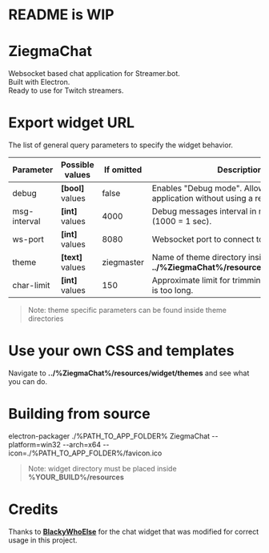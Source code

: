 # README is WIP

# ZiegmaChat
Websocket based chat application for Streamer.bot.  
Built with Electron.  
Ready to use for Twitch streamers.  

# Export widget URL
The list of general query parameters to specify the widget behavior.

| **Parameter** | **Possible values** | If omitted | **Description** |
| ------ | ------ | ------ | ------ |
| debug | **[bool]** values | false | Enables "Debug mode". Allows you to test the application without using a real chat. |
| msg-interval | **[int]** values | 4000 | Debug messages interval in miliseconds (1000 = 1 sec). |
| ws-port | **[int]** values | 8080 | Websocket port to connect to Streamer.bot |
| theme | **[text]** values | ziegmaster | Name of theme directory inside **../%ZiegmaChat%/resources/widget/themes** |
| char-limit | **[int]** values | 150 | Approximate limit for trimming a message that is too long. |

> Note: theme specific parameters can be found inside theme directories

# Use your own CSS and templates
Navigate to **../%ZiegmaChat%/resources/widget/themes** and see what you can do.

# Building from source
electron-packager ./%PATH_TO_APP_FOLDER% ZiegmaChat --platform=win32 --arch=x64 --icon=./%PATH_TO_APP_FOLDER%/favicon.ico
> Note: widget directory must be placed inside **%YOUR_BUILD%/resources**

# Credits
Thanks to [**BlackyWhoElse**](https://github.com/BlackyWhoElse/streamer.bot-actions) for the chat widget that was modified for correct usage in this project.
